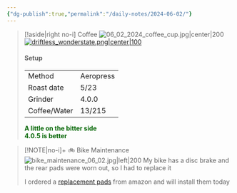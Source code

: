 ```yaml
---
{"dg-publish":true,"permalink":"/daily-notes/2024-06-02/"}
---
```


> [!aside|right no-i] Coffee
> ![06_02_2024_coffee_cup.jpg|center|200](/img/user/images/06_02_2024_coffee_cup.jpg)
> [![driftless_wonderstate.png|center|100](/img/user/images/driftless_wonderstate.png)](https://wonderstate.com/products/organic-driftless-3)
> #### Setup
> |  |  |
> | ---- | ---- |
> | Method | Aeropress |
> | Roast date | 5/23 |
> | Grinder | 4.0.0 |
> | Coffee/Water | 13/215 |
> 
> <font style="color:darkgreen">**A little on the bitter side<br>4.0.5 is better**</font>

> [!NOTE|no-i]+ 🚲 Bike Maintenance
> ![bike_maintenance_06_02.jpg|left|200](/img/user/images/bike_maintenance_06_02.jpg)
> My bike has a disc brake and the rear pads were worn out, so I had to replace it
> 
> I ordered a [replacement pads](https://www.amazon.com/dp/B07RWHMW79?th=1) from amazon and will install them today

